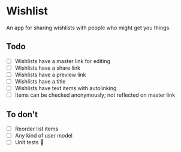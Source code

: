 # Wishlist

An app for sharing wishlists with people who might get you things.

## Todo

- [ ] Wishlists have a master link for editing
- [ ] Wishlists have a share link
- [ ] Wishlists have a preview link
- [ ] Wishlists have a title
- [ ] Wishlists have text items with autolinking
- [ ] Items can be checked anonymously; not reflected on master link

## To don't

- [ ] Reorder list items
- [ ] Any kind of user model
- [ ] Unit tests :shrug:
